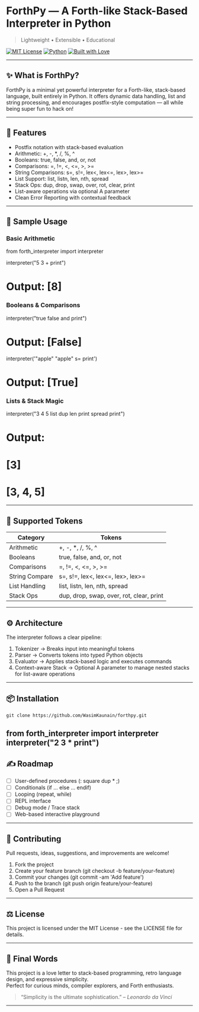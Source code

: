 # ForthPy — A Forth-like Stack-Based Interpreter in Python  
> Lightweight • Extensible • Educational

[![MIT License](https://img.shields.io/badge/license-MIT-green)](LICENSE)
[![Python](https://img.shields.io/badge/Python-3.8%2B-blue)](https://www.python.org/)
[![Built with Love](https://img.shields.io/badge/built%20with-%E2%9D%A4-red)](#)

---

## ✨ What is ForthPy?

ForthPy is a minimal yet powerful interpreter for a Forth-like, stack-based language, built entirely in Python. It offers dynamic data handling, list and string processing, and encourages postfix-style computation — all while being super fun to hack on!

---

## 🚀 Features

- Postfix notation with stack-based evaluation
- Arithmetic: +, -, *, /, %, ^
- Booleans: true, false, and, or, not
- Comparisons: =, !=, <, <=, >, >=
- String Comparisons: s=, s!=, lex<, lex<=, lex>, lex>=
- List Support: list, listn, len, nth, spread
- Stack Ops: dup, drop, swap, over, rot, clear, print
- List-aware operations via optional A parameter
- Clean Error Reporting with contextual feedback

---

## 🧠 Sample Usage

### Basic Arithmetic

from forth_interpreter import interpreter

interpreter("5 3 + print")
# Output: [8]
### Booleans & Comparisons

interpreter("true false and print")
# Output: [False]

interpreter('"apple" "apple" s= print')
# Output: [True]
### Lists & Stack Magic

interpreter("3 4 5 list dup len print spread print")
# Output:
# [3]
# [3, 4, 5]
---

## 🧰 Supported Tokens

| Category         | Tokens |
|------------------|--------|
| Arithmetic   | +, -, *, /, %, ^ |
| Booleans     | true, false, and, or, not |
| Comparisons  | =, !=, <, <=, >, >= |
| String Compare | s=, s!=, lex<, lex<=, lex>, lex>= |
| List Handling| list, listn, len, nth, spread |
| Stack Ops    | dup, drop, swap, over, rot, clear, print |

---

## ⚙️ Architecture

The interpreter follows a clear pipeline:

1. Tokenizer → Breaks input into meaningful tokens  
2. Parser → Converts tokens into typed Python objects  
3. Evaluator → Applies stack-based logic and executes commands  
4. Context-aware Stack → Optional A parameter to manage nested stacks for list-aware operations

---

## 📦 Installation

```git clone https://github.com/WasimKaunain/forthpy.git```


from forth_interpreter import interpreter
interpreter("2 3 * print")
---

## ✍️ Roadmap

- [ ] User-defined procedures (: square dup * ;)
- [ ] Conditionals (if ... else ... endif)
- [ ] Looping (repeat, while)
- [ ] REPL interface
- [ ] Debug mode / Trace stack
- [ ] Web-based interactive playground

---

## 🤝 Contributing

Pull requests, ideas, suggestions, and improvements are welcome!

1. Fork the project
2. Create your feature branch (git checkout -b feature/your-feature)
3. Commit your changes (git commit -am 'Add feature')
4. Push to the branch (git push origin feature/your-feature)
5. Open a Pull Request

---

## ⚖ License

This project is licensed under the MIT License - see the LICENSE file for details.

---

## 💬 Final Words

This project is a love letter to stack-based programming, retro language design, and expressive simplicity.  
Perfect for curious minds, compiler explorers, and Forth enthusiasts.

> “Simplicity is the ultimate sophistication.” – *Leonardo da Vinci*

---
